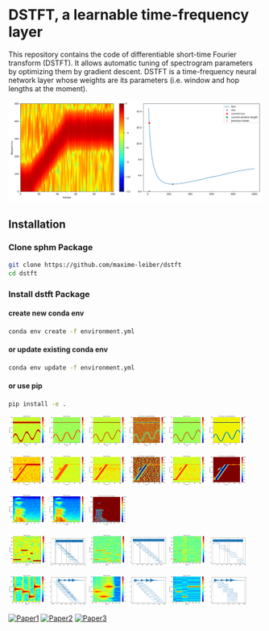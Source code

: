 # DSTFT, a learnable time-frequency layer

This repository contains the code of differentiable short-time Fourier transform (DSTFT). It allows automatic tuning of spectrogram parameters by optimizing them by gradient descent. DSTFT is a time-frequency neural network layer whose weights are its parameters (i.e. window and hop lengths at the moment).

![alt text](fig/opt.gif "Logo Title Text 1")

## Installation

### Clone sphm Package

```bash
git clone https://github.com/maxime-leiber/dstft
cd dstft
```

### Install dstft Package

#### create new conda env

```bash
conda env create -f environment.yml
```

#### or update existing conda env

```bash
conda env update -f environment.yml
```

#### or use pip

```bash
pip install -e .
```




<p float="middle">
  <img src="fig/1_100.png" width="15%" />
  <img src="fig/1_1000.png" width="15%" /> 
  <img src="fig/1_1.png" width="15%" />
  <img src="fig/1_2.png" width="15%" /> 
  <img src="fig/1_3.png" width="15%" />
  <img src="fig/1_4.png" width="15%" /> 
</p>

<p float="middle">
  <img src="fig/2_100.png" width="15%" />
  <img src="fig/2_1000.png" width="15%" /> 
  <img src="fig/2_1.png" width="15%" />
  <img src="fig/2_2.png" width="15%" /> 
  <img src="fig/2_3.png" width="15%" />
  <img src="fig/2_4.png" width="15%" /> 
</p>

<p float="middle">
  <img src="fig/5_.png" width="15%" />
  <img src="fig/5_1.png" width="15%" /> 
  <img src="fig/5_2.png" width="15%" />
</p>

<p float="middle">
  <img src="fig/3_100.png" width="15%" />
  <img src="fig/3_100b.png" width="15%" /> 
  <img src="fig/3_1000.png" width="15%" />
  <img src="fig/3_1000b.png" width="15%" /> 
  <img src="fig/3_3.png" width="15%" />
  <img src="fig/3_4.png" width="15%" /> 
</p>

<p float="middle">
  <img src="fig/4_100.png" width="15%" />
  <img src="fig/4_100b.png" width="15%" /> 
  <img src="fig/4_1000.png" width="15%" />
  <img src="fig/4_1000b.png" width="15%" /> 
  <img src="fig/4_3.png" width="15%" />
  <img src="fig/4_4.png" width="15%" /> 
</p>


[![Paper1](http://img.shields.io/badge/paper1-arxiv-b31b1b.svg)](https://arxiv.org/abs/2208.10886) [![Paper2](http://img.shields.io/badge/paper2-arxiv-b31b1b.svg)](https://arxiv.org/abs/2308.02418) [![Paper3](http://img.shields.io/badge/paper3-arxiv-b31b1b.svg)](https://arxiv.org/abs/2308.02421)
